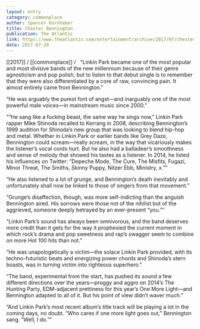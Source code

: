 ```yaml
---
layout: entry
category: commonplace
author: Spencer Kornhaber
title: Chester Bennington
publication: The Atlantic
link: https://www.theatlantic.com/entertainment/archive/2017/07/chester-bennington-rip-41-victimhood/534393/
date: 2017-07-20
---
```


[[2017]] / [[commonplace]] / 
 
“Linkin Park became one of the most popular and most divisive bands of the new millennium because of their genre agnosticism and pop polish, but to listen to that debut single is to remember that they were also differentiated by a core of raw, convincing pain. It almost entirely came from Bennington.”

“He was arguably the purest font of angst—and inarguably one of the most powerful male voices—in mainstream music since 2000.”

““He sang like a fucking beast, the same way he sings now,” Linkin Park rapper Mike Shinoda recalled to Kerrang in 2008, describing Bennington’s 1999 audition for Shinoda’s new group that was looking to blend hip-hop and metal. Whether in Linkin Park or earlier bands like Grey Daze, Bennington could scream—really scream, in the way that vicariously makes the listener’s vocal cords hurt. But he also had a balladeer’s smoothness and sense of melody that showed his tastes as a listener. In 2014, he listed his influences on Twitter: “Depeche Mode, The Cure, The Misfits, Fugazi, Minor Threat, The Smiths, Skinny Puppy, Nitzer Ebb, Ministry, x.””

“He also listened to a lot of grunge, and Bennington’s death inevitably and unfortunately shall now be linked to those of singers from that movement.”

“Grunge’s disaffection, though, was more self-indicting than the anguish Bennington aired. His sorrows were those not of the nihilist but of the aggrieved, someone deeply betrayed by an ever-present “you.””

“Linkin Park’s sound has always been omnivorous, and the band deserves more credit than it gets for the way it prophesied the current moment in which rock’s drama and pop sweetness and rap’s swagger seem to combine on more Hot 100 hits than not.”

“He was unapologetically a victim—the solace Linkin Park provided, with its techno-futuristic beats and energizing power chords and Shinoda’s stern boasts, was in turning victim into righteous superhero.”

“The band, experimental from the start, has pushed its sound a few different directions over the years—proggy and aggro on 2014’s The Hunting Party, EDM-adjacent prettiness for this year’s One More Light—and Bennington adapted to all of it. But his point of view didn’t waver much.”

“And Linkin Park’s most recent album’s title track will be playing a lot in the coming days, no doubt. “Who cares if one more light goes out,” Bennington sang. “Well, I do.””
